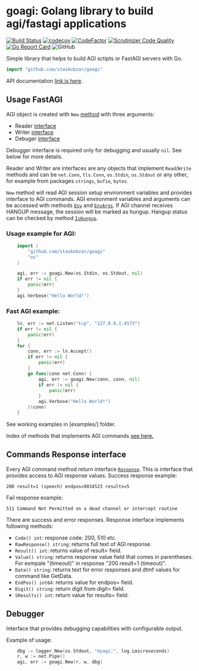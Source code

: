 # goagi: Golang library to build agi/fastagi applications

[![Build Status](https://travis-ci.org/staskobzar/goagi.svg?branch=master)](https://travis-ci.org/staskobzar/goagi)
[![codecov](https://codecov.io/gh/staskobzar/goagi/branch/master/graph/badge.svg)](https://codecov.io/gh/staskobzar/goagi)
[![CodeFactor](https://www.codefactor.io/repository/github/staskobzar/goagi/badge)](https://www.codefactor.io/repository/github/staskobzar/goagi)
[![Scrutinizer Code Quality](https://scrutinizer-ci.com/g/staskobzar/goagi/badges/quality-score.png?b=master)](https://scrutinizer-ci.com/g/staskobzar/goagi/?branch=master)
[![Go Report Card](https://goreportcard.com/badge/github.com/staskobzar/goagi)](https://goreportcard.com/report/github.com/staskobzar/goagi)
![GitHub](https://img.shields.io/github/license/staskobzar/goagi)



Simple library that helps to build AGI sctipts or FastAGI servers with Go.
```go
import "github.com/staskobzar/goagi"
```

API documentation [link is here](docs/api.md).

## Usage FastAGI

AGI object is created with ```New``` [method](docs/api.md#func-new) with three arguments:
- Reader [interface](docs/api.md#type-reader)
- Writer [interface](docs/api.md#type-response)
- Debuger [interface](docs/api.md#type-debugger)

Debugger interface is required only for debugging and usually ```nil```. See below for more details.

Reader and Writer are interfaces are any objects that implement ```Read```/```Write``` methods
and can be ```net.Conn```, ```tls.Conn```, ```os.Stdin```, ```os.Stdout``` or any other,
for example from packages ```strings```, ```bufio```, ```bytes```.

```New``` method will read AGI session setup environment variables and provides interface
to AGI commands. AGI environment variables and arguments can be accessed with 
methods [```Env```](docs/api.md#func-agi-env) and [```EnvArgs```](docs/api.md#func-agi-envargs).
If AGI channel receives HANGUP message, the session will be marked as hungup. Hangup status
can be checked by method [```IsHungup```](docs/api.md#func-agi-ishungup).

### Usage example for AGI:
```go
	import (
		"github.com/staskobzar/goagi"
		"os"
	)

	agi, err := goagi.New(os.Stdin, os.Stdout, nil)
	if err != nil {
		panic(err)
	}
	agi.Verbose("Hello World!")
```

### Fast AGI example:
```go
	ln, err := net.Listen("tcp", "127.0.0.1:4573")
	if err != nil {
		panic(err)
	}
	for {
		conn, err := ln.Accept()
		if err != nil {
			panic(err)
		}
		go func(conn net.Conn) {
			agi, err := goagi.New(conn, conn, nil)
			if err != nil {
				panic(err)
			}
			agi.Verbose("Hello World!")
		}(conn)
	}
```

See working examples in [examples/] folder.

Index of methods that implements AGI commands [see here.](docs/api.md)

## Commands Response interface

Every AGI command method return interface [```Response```](docs/api.md#type-response).
This is interface that provides access to AGI response values.
Success response example:
```
200 result=1 (speech) endpos=9834523 results=5
```
Fail response example:
```
511 Command Not Permitted on a dead channel or intercept routine
```
There are success  and error responses. 
Response interface implements following methods:

* ```Code() int```: response code: 200, 510 etc.
* ```RawResponse() string```: returns full text of AGI response.
* ```Result() int```: returns value of result= field.
* ```Value() string```: returns response value field that comes in parentheses. For exmpale "(timeout)" in response "200 result=1 (timeout)".
* ```Data() string```: returns text for error responses and dtmf values for command like GetData.
* ```EndPos() int64```: returns value for endpos= field.
* ```Digit() string```: return digit from digit= field.
* ```SResults() int```: return value for results= field.

## Debugger

Interface that provides debugging capabilities with configurable output.

Example of usage:

```go
	dbg := logger.New(os.Stdout, "myagi:", log.Lmicroseconds)
	r, w := net.Pipe()
	agi, err := goagi.New(r, w, dbg)
```
